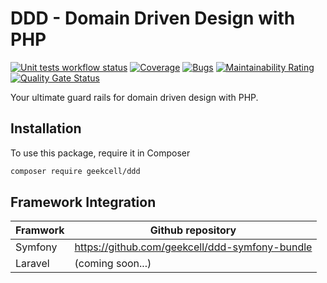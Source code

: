 # DDD - Domain Driven Design with PHP

[![Unit tests workflow status](https://github.com/geekcell/php-ddd/actions/workflows/tests.yml/badge.svg)](https://github.com/geekcell/php-ddd/actions/workflows/tests.yml) [![Coverage](https://sonarcloud.io/api/project_badges/measure?project=geekcell_php-ddd&metric=coverage)](https://sonarcloud.io/summary/new_code?id=geekcell_php-ddd) [![Bugs](https://sonarcloud.io/api/project_badges/measure?project=geekcell_php-ddd&metric=bugs)](https://sonarcloud.io/summary/new_code?id=geekcell_php-ddd) [![Maintainability Rating](https://sonarcloud.io/api/project_badges/measure?project=geekcell_php-ddd&metric=sqale_rating)](https://sonarcloud.io/summary/new_code?id=geekcell_php-ddd) [![Quality Gate Status](https://sonarcloud.io/api/project_badges/measure?project=geekcell_php-ddd&metric=alert_status)](https://sonarcloud.io/summary/new_code?id=geekcell_php-ddd)

Your ultimate guard rails for domain driven design with PHP.

## Installation

To use this package, require it in Composer

```bash
composer require geekcell/ddd
```

## Framework Integration

| Framwork    | Github repository                              |
| ----------- | ---------------------------------------------- |
| Symfony     | https://github.com/geekcell/ddd-symfony-bundle |
| Laravel     | (coming soon...)                               |
